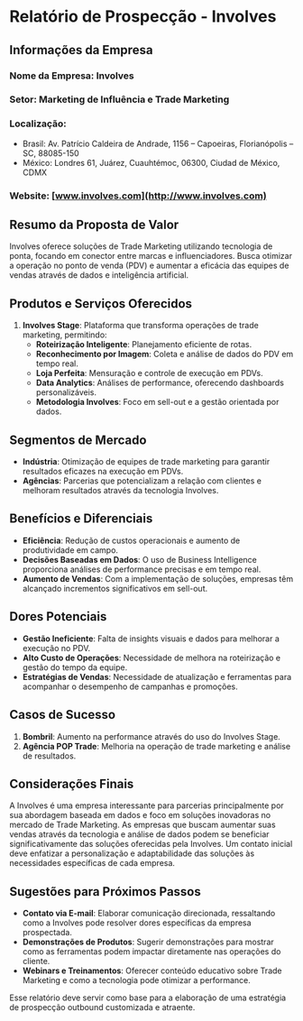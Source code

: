 # Relatório de Prospecção - Involves

## Informações da Empresa
### Nome da Empresa: Involves
### Setor: Marketing de Influência e Trade Marketing
### Localização: 
- Brasil: Av. Patrício Caldeira de Andrade, 1156 – Capoeiras, Florianópolis – SC, 88085-150
- México: Londres 61, Juárez, Cuauhtémoc, 06300, Ciudad de México, CDMX

### Website: [www.involves.com](http://www.involves.com)

## Resumo da Proposta de Valor
Involves oferece soluções de Trade Marketing utilizando tecnologia de ponta, focando em conector entre marcas e influenciadores. Busca otimizar a operação no ponto de venda (PDV) e aumentar a eficácia das equipes de vendas através de dados e inteligência artificial.

## Produtos e Serviços Oferecidos
1. **Involves Stage**: Plataforma que transforma operações de trade marketing, permitindo:
   - **Roteirização Inteligente**: Planejamento eficiente de rotas.
   - **Reconhecimento por Imagem**: Coleta e análise de dados do PDV em tempo real.
   - **Loja Perfeita**: Mensuração e controle de execução em PDVs.
   - **Data Analytics**: Análises de performance, oferecendo dashboards personalizáveis.
   - **Metodologia Involves**: Foco em sell-out e a gestão orientada por dados.

## Segmentos de Mercado
- **Indústria**: Otimização de equipes de trade marketing para garantir resultados eficazes na execução em PDVs.
- **Agências**: Parcerias que potencializam a relação com clientes e melhoram resultados através da tecnologia Involves.

## Benefícios e Diferenciais
- **Eficiência**: Redução de custos operacionais e aumento de produtividade em campo.
- **Decisões Baseadas em Dados**: O uso de Business Intelligence proporciona análises de performance precisas e em tempo real.
- **Aumento de Vendas**: Com a implementação de soluções, empresas têm alcançado incrementos significativos em sell-out.

## Dores Potenciais
- **Gestão Ineficiente**: Falta de insights visuais e dados para melhorar a execução no PDV.
- **Alto Custo de Operações**: Necessidade de melhora na roteirização e gestão do tempo da equipe.
- **Estratégias de Vendas**: Necessidade de atualização e ferramentas para acompanhar o desempenho de campanhas e promoções.

## Casos de Sucesso
1. **Bombril**: Aumento na performance através do uso do Involves Stage.
2. **Agência POP Trade**: Melhoria na operação de trade marketing e análise de resultados.

## Considerações Finais
A Involves é uma empresa interessante para parcerias principalmente por sua abordagem baseada em dados e foco em soluções inovadoras no mercado de Trade Marketing. As empresas que buscam aumentar suas vendas através da tecnologia e análise de dados podem se beneficiar significativamente das soluções oferecidas pela Involves. Um contato inicial deve enfatizar a personalização e adaptabilidade das soluções às necessidades específicas de cada empresa.

## Sugestões para Próximos Passos
- **Contato via E-mail**: Elaborar comunicação direcionada, ressaltando como a Involves pode resolver dores específicas da empresa prospectada.
- **Demonstrações de Produtos**: Sugerir demonstrações para mostrar como as ferramentas podem impactar diretamente nas operações do cliente.
- **Webinars e Treinamentos**: Oferecer conteúdo educativo sobre Trade Marketing e como a tecnologia pode otimizar a performance.

Esse relatório deve servir como base para a elaboração de uma estratégia de prospecção outbound customizada e atraente.